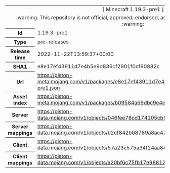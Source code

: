 <html><table>
<tr><td colspan="2" align="center"><img width="0" height="0"><br/>⌈ Minecraft 1.19.3-pre1 ⌋<br/><img width="0" height="0"></td></tr>
<tr><td colspan="2" align="center"><img width="0" height="0"><br/>
:warning: This repository is not official, approved, endorsed, associated or connected with Mojang :warning:
<br/><img width="0" height="0"></td></tr>
<tr><th>Id</th><td>1.19.3-pre1</td></tr>
<tr><th>Type</th><td>pre-releases</td></tr>
<tr><th>Release time</th><td>2022-11-22T13:59:37+00:00</td></tr>
<tr><th>SHA1</th><td>e8e17ef43911d7e4b5e9d836cf2901f0cf90882c</td></tr>
<tr><th>Url</th><td><a href="https://piston-meta.mojang.com/v1/packages/e8e17ef43911d7e4b5e9d836cf2901f0cf90882c/1.19.3-pre1.json">https://piston-meta.mojang.com/v1/packages/e8e17ef43911d7e4b5e9d836cf2901f0cf90882c/1.19.3-pre1.json</a></td></tr>
<tr><th>Asset index</th><td><a href="https://piston-meta.mojang.com/v1/packages/b09584a69dbc9e4e95f587c25830a02596c32915/2.json">https://piston-meta.mojang.com/v1/packages/b09584a69dbc9e4e95f587c25830a02596c32915/2.json</a></td></tr>
<tr><th>Server</th><td><a href="https://piston-data.mojang.com/v1/objects/046fee78cd174105cb9b958a8459c0405ab19959/server.jar">https://piston-data.mojang.com/v1/objects/046fee78cd174105cb9b958a8459c0405ab19959/server.jar</a></td></tr>
<tr><th>Server mappings</th><td><a href="https://piston-data.mojang.com/v1/objects/b2cf842b08789a8ac4748969c2cec2eae48b6101/server.txt">https://piston-data.mojang.com/v1/objects/b2cf842b08789a8ac4748969c2cec2eae48b6101/server.txt</a></td></tr>
<tr><th>Client</th><td><a href="https://piston-data.mojang.com/v1/objects/57a23e575a34f24aa84f3d54fbf4ddf9940a2c24/client.jar">https://piston-data.mojang.com/v1/objects/57a23e575a34f24aa84f3d54fbf4ddf9940a2c24/client.jar</a></td></tr>
<tr><th>Client mappings</th><td><a href="https://piston-data.mojang.com/v1/objects/a20bf6c75fb17e98812e01828c0ef47bf22e1c88/client.txt">https://piston-data.mojang.com/v1/objects/a20bf6c75fb17e98812e01828c0ef47bf22e1c88/client.txt</a></td></tr>
</table></html>